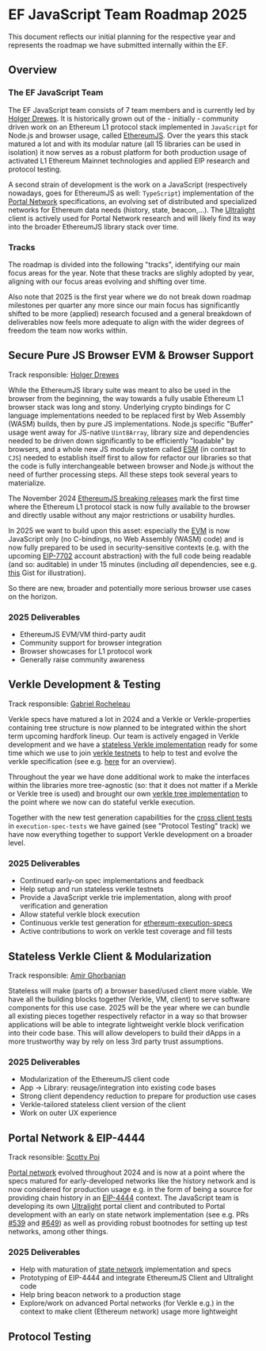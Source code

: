 # EF JavaScript Team Roadmap 2025

This document reflects our initial planning for the respective year and represents
the roadmap we have submitted internally within the EF.

## Overview

### The EF JavaScript Team

The EF JavaScript team consists of 7 team members and is currently led by [Holger Drewes](https://github.com/holgerd77).
It is historically grown out of the - initially - community driven work on an Ethereum L1 protocol stack implemented in
`JavaScript` for Node.js and browser usage, called [EthereumJS](https://github.com/ethereumjs/ethereumjs-monorepo).
Over the years this stack matured a lot and with its modular nature (all 15 libraries can be used in isolation) it now
serves as a robust platform for both production usage of activated L1 Ethereum Mainnet technologies and applied EIP research and
protocol testing.

A second strain of development is the work on a JavaScript (respectively nowadays, goes for EthereumJS as well: `TypeScript`)
implementation of the [Portal Network](https://github.com/ethereum/portal-network-specs) specifications, an evolving
set of distributed and specialized networks for Ethereum data needs (history, state, beacon,...). The
[Ultralight](https://github.com/ethereumjs/ultralight) client is actively used for Portal Network research and will likely
find its way into the broader EthereumJS library stack over time.

### Tracks

The roadmap is divided into the following "tracks", identifying our main focus areas
for the year. Note that these tracks are slighly adopted by year, aligning with our focus areas evolving and shifting over time.

Also note that 2025 is the first year where we do not break down roadmap milestones per quarter any more since our main focus
has significantly shifted to be more (applied) research focused and a general breakdown of deliverables now feels more adequate
to align with the wider degrees of freedom the team now works within.

## Secure Pure JS Browser EVM & Browser Support

Track responsible: [Holger Drewes](https://github.com/holgerd77)

While the EthereumJS library suite was meant to also be used in the browser from the beginning, the way towards a fully usable
Ethereum L1 browser stack was long and stony. Underlying crypto bindings for C language implementations needed to be replaced
first by Web Assembly (WASM) builds, then by pure JS implementations. Node.js specific "Buffer" usage went away for JS-native
`Uint8Array`, library size and dependencies needed to be driven down significantly to be efficiently "loadable" by browsers,
and a whole new JS module system called [ESM](https://dev.to/iggredible/what-the-heck-are-cjs-amd-umd-and-esm-ikm) (in contrast
to `CJS`) needed to establish itself first to allow for refactor our libraries so that the code is fully interchangeable 
between browser and Node.js without the need of further processing steps. All these steps took several years to materialize.

The November 2024 [EthereumJS breaking releases](https://github.com/ethereumjs/ethereumjs-monorepo/pull/3722) mark the first
time where the Ethereum L1 protocol stack is now fully available to the browser and directly usable without any major 
restrictions or usability hurdles.

In 2025 we want to build upon this asset: especially the [EVM](https://github.com/ethereumjs/ethereumjs-monorepo/tree/master/packages/evm)
is now JavaScript only (no C-bindings, no Web Assembly (WASM) code) and is now fully prepared to be used in security-sensitive
contexts (e.g. with the upcoming [EIP-7702](https://eips.ethereum.org/EIPS/eip-7702) account abstraction) with the full code
being readable (and so: auditable) in under 15 minutes (including *all* dependencies, see e.g. [this](https://gist.github.com/holgerd77/2c032488196b4afee5d976dc85ee70eb) Gist for illustration).

So there are new, broader and potentially more serious browser use cases on the horizon.

### 2025 Deliverables

- EthereumJS EVM/VM third-party audit
- Community support for browser integration
- Browser showcases for L1 protocol work
- Generally raise community awareness

## Verkle Development & Testing

Track responsible: [Gabriel Rocheleau](https://github.com/gabrocheleau)

Verkle specs have matured a lot in 2024 and a Verkle or Verkle-properties containing tree structure is now planned to be integrated 
within the short term upcoming hardfork lineup. Our team is actively engaged in Verkle development and we have a 
[stateless Verkle implementation](https://github.com/ethereumjs/ethereumjs-monorepo/tree/master/packages/statemanager#statelessverklestatemanager-experimental) ready for some time which we use to join [verkle testnets](https://github.com/ethpandaops/verkle-devnets) to help to test and evolve the verkle specification (see e.g. [here](https://notes.ethereum.org/@ethpandaops/verkle-gen-devnet-6)
for an overview).

Throughout the year we have done additional work to make the interfaces within the libraries more tree-agnostic (so: that it does not matter
if a Merkle or Verkle tree is used) and brought our own [verkle tree implementation](https://github.com/ethereumjs/ethereumjs-monorepo/tree/master/packages/verkle) to the point where we now can do stateful verkle execution.

Together with the new test generation capabilities for the [cross client tests](https://github.com/ethereum/execution-spec-tests/releases/tag/verkle%40v0.0.5) in `execution-spec-tests` we have gained (see "Protocol Testing" track) we have now everything together to support Verkle development on a
broader level.

### 2025 Deliverables

- Continued early-on spec implementations and feedback
- Help setup and run stateless verkle testnets
- Provide a JavaScript verkle trie implementation, along with proof verification and generation
- Allow stateful verkle block execution
- Continuous verkle test generation for [ethereum-execution-specs](https://github.com/ethereum/execution-specs)
- Active contributions to work on verkle test coverage and fill tests

## Stateless Verkle Client & Modularization

Track responsible: [Amir Ghorbanian](https://github.com/scorbajio)

Stateless will make (parts of) a browser based/used client more viable. We have all the building blocks together (Verkle, VM, client) to serve software
components for this use case. 2025 will be the year where we can bundle all existing pieces together respectively refactor in a way so that browser
applications will be able to integrate lightweight verkle block verification into their code base. This will allow developers to build their dApps in a
more trustworthy way by rely on less 3rd party trust assumptions.

### 2025 Deliverables

- Modularization of the EthereumJS client code
- App -> Library: reusage/integration into existing code bases
- Strong client dependency reduction to prepare for production use cases
- Verkle-tailored stateless client version of the client
- Work on outer UX experience

## Portal Network & EIP-4444

Track resonsible: [Scotty Poi](https://github.com/ScottyPoi)

[Portal network](https://github.com/ethereum/portal-network-specs) evolved throughout 2024 and is now at a point where the specs matured for early-developed networks like the history network and is now considered for production usage e.g. in the form of being a source for providing chain history in an [EIP-4444](https://eips.ethereum.org/EIPS/eip-4444) context. The JavaScript team is developing its own [Ultralight](https://github.com/ethereumjs/ultralight) portal client and contributed to Portal development with an early on state network implementation (see e.g. PRs [#539](https://github.com/ethereumjs/ultralight/pull/539) and [#649](https://github.com/ethereumjs/ultralight/pull/649)) as well as providing robust bootnodes for setting up test networks, among other things.

### 2025 Deliverables

- Help with maturation of [state network](https://github.com/ethereum/portal-network-specs/blob/master/state/state-network.md) implementation and specs
- Prototyping of EIP-4444 and integrate EthereumJS Client and Ultralight code
- Help bring beacon network to a production stage
- Explore/work on advanced Portal networks (for Verkle e.g.) in the context to make client (Ethereum network) usage more lightweight

## Protocol Testing